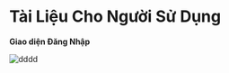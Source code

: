 # Tài Liệu Cho Người Sử Dụng 
**Giao diện Đăng Nhập**

![dddd](https://user-images.githubusercontent.com/27818800/28241512-229d0f6e-69c0-11e7-87bb-05b8e7c5d0cc.png)
